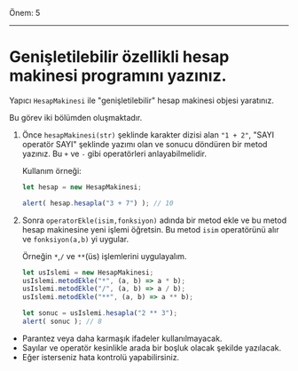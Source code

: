 Önem: 5

---

# Genişletilebilir özellikli hesap makinesi programını yazınız.

Yapıcı `HesapMakinesi` ile "genişletilebilir" hesap makinesi objesi yaratınız.

Bu görev iki bölümden oluşmaktadır.

1. Önce `hesapMakinesi(str)` şeklinde karakter dizisi alan `"1 + 2"`, "SAYI operatör SAYI" şeklinde yazımı olan ve sonucu döndüren bir metod yazınız. Bu `+` ve `-` gibi operatörleri anlayabilmelidir.

    Kullanım örneği:

    ```js
    let hesap = new HesapMakinesi;

    alert( hesap.hesapla("3 + 7") ); // 10
    ```

2. Sonra `operatorEkle(isim,fonksiyon)` adında bir metod ekle ve bu metod hesap makinesine yeni işlemi öğretsin. Bu metod `isim` operatörünü alır ve `fonksiyon(a,b)` yi uygular.
    
    Örneğin `*`,`/` ve `**`(üs) işlemlerini uygulayalım.

    ```js
    let usIslemi = new HesapMakinesi;
    usIslemi.metodEkle("*", (a, b) => a * b);
    usIslemi.metodEkle("/", (a, b) => a / b);
    usIslemi.metodEkle("**", (a, b) => a ** b);

    let sonuc = usIslemi.hesapla("2 ** 3");
    alert( sonuc ); // 8
    ```

- Parantez veya daha karmaşık ifadeler kullanılmayacak.
- Sayılar ve operatör kesinlikle arada bir boşluk olacak şekilde yazılacak.
- Eğer isterseniz hata kontrolü yapabilirsiniz.